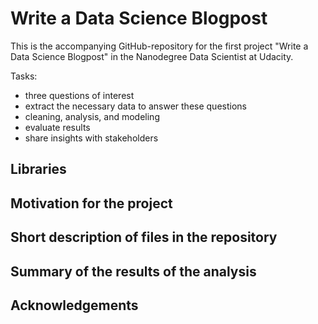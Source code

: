 # Write a Data Science Blogpost

This is the accompanying GitHub-repository for the first project "Write a Data Science Blogpost" in the Nanodegree Data Scientist at Udacity. 

Tasks:

- three questions of interest
- extract the necessary data to answer these questions
- cleaning, analysis, and modeling
- evaluate results
- share insights with stakeholders

## Libraries

## Motivation for the project

## Short description of files in the repository

## Summary of the results of the analysis

## Acknowledgements
